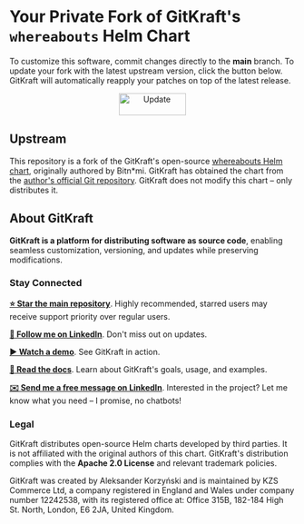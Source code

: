 <!--
  SPDX-License-Identifier: Apache-2.0

  GitKraft: source code distribution and customization
  Copyright 2025 GitKraft Authors

  Licensed under the Apache License, Version 2.0 (the "License");
  you may not use this file except in compliance with the License.
  You may obtain a copy of the License at

      http://www.apache.org/licenses/LICENSE-2.0

  Unless required by applicable law or agreed to in writing, software
  distributed under the License is distributed on an "AS IS" BASIS,
  WITHOUT WARRANTIES OR CONDITIONS OF ANY KIND, either express or implied.
  See the License for the specific language governing permissions and
  limitations under the License.
-->

# Your Private Fork of GitKraft's `whereabouts` Helm Chart

To customize this software, commit changes directly to the **main** branch.
To update your fork with the latest upstream version, click the button below.
GitKraft will automatically reapply your patches on top of the latest release.

<p align="center">
    <a href="../../actions/workflows/gitkraft-update.yaml">
        <img alt="Update" src="https://github.com/user-attachments/assets/b0ce291f-dbb0-42d2-ad6a-b26eba756566" width="118" height="39"/>
    </a>
</p>

## Upstream

This repository is a fork of the GitKraft's open-source
[whereabouts Helm chart](https://github.com/gitkraft/whereabouts.btnmi-chart.v0),
originally authored by Bitn\*mi. GitKraft has obtained the chart from the [author's official
Git repository](https://github.com/bitnami/charts). GitKraft does not modify this chart –
only distributes it.

## About GitKraft

**GitKraft is a platform for distributing software as source code**,
enabling seamless customization, versioning, and updates while preserving modifications.

### Stay Connected

**[⭐ Star the main repository](https://github.com/gitkraft/gitkraft)**.
Highly recommended, starred users may receive support priority over regular users.

**[📲 Follow me on LinkedIn](https://www.linkedin.com/in/akorzy)**.
Don't miss out on updates.

**[▶️ Watch a demo](https://www.youtube.com/watch?v=G8VT_YaDY5U)**.
See GitKraft in action.

**[📄 Read the docs](https://github.com/gitkraft/gitkraft?tab=readme-ov-file#-welcome-to-gitkraft)**.
Learn about GitKraft's goals, usage, and examples.

**[✉️ Send me a free message on LinkedIn](https://www.linkedin.com/in/akorzy)**.
Interested in the project? Let me know what you need – I promise, no chatbots!

### Legal

GitKraft distributes open-source Helm charts developed by third parties.
It is not affiliated with the original authors of this chart.
GitKraft's distribution complies with the **Apache 2.0 License** and relevant trademark policies.

GitKraft was created by Aleksander Korzyński and is maintained by KZS Commerce Ltd,
a company registered in England and Wales under company number 12242538,
with its registered office at:
Office 315B, 182-184 High St. North, London, E6 2JA, United Kingdom.
